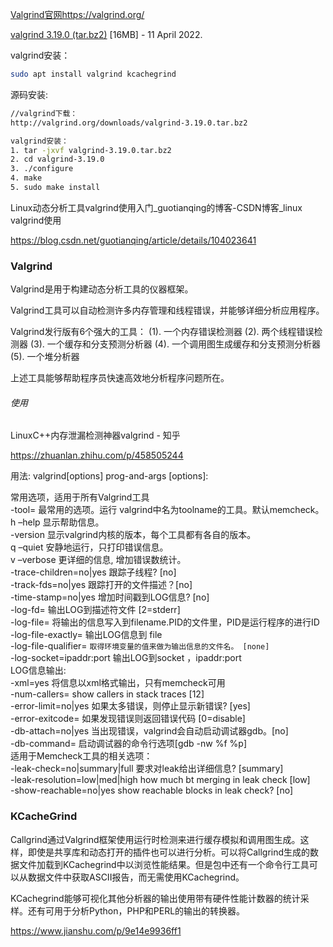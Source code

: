 [Valgrind官网https://valgrind.org/](https://valgrind.org/)

[valgrind 3.19.0 (tar.bz2)](https://sourceware.org/pub/valgrind/valgrind-3.19.0.tar.bz2) [16MB] - 11 April 2022.

valgrind安装： 

```bash
sudo apt install valgrind kcachegrind
```

源码安装:

```bash
//valgrind下载：
http://valgrind.org/downloads/valgrind-3.19.0.tar.bz2

valgrind安装：
1. tar -jxvf valgrind-3.19.0.tar.bz2
2. cd valgrind-3.19.0
3. ./configure
4. make
5. sudo make install
```

Linux动态分析工具valgrind使用入门_guotianqing的博客-CSDN博客_linux valgrind使用

https://blog.csdn.net/guotianqing/article/details/104023641

### Valgrind

Valgrind是用于构建动态分析工具的仪器框架。

Valgrind工具可以自动检测许多内存管理和线程错误，并能够详细分析应用程序。

Valgrind发行版有6个强大的工具：
(1). 一个内存错误检测器
(2). 两个线程错误检测器
(3). 一个缓存和分支预测分析器
(4). 一个调用图生成缓存和分支预测分析器
(5). 一个堆分析器

上述工具能够帮助程序员快速高效地分析程序问题所在。

###### 使用

LinuxC++内存泄漏检测神器valgrind - 知乎

https://zhuanlan.zhihu.com/p/458505244



用法: valgrind[options] prog-and-args [options]:  


常用选项，适用于所有Valgrind工具  
-tool= 最常用的选项。运行 valgrind中名为toolname的工具。默认memcheck。 h –help 显示帮助信息。  
-version 显示valgrind内核的版本，每个工具都有各自的版本。  
q –quiet 安静地运行，只打印错误信息。  
v –verbose 更详细的信息, 增加错误数统计。  
-trace-children=no|yes 跟踪子线程? [no]  
-track-fds=no|yes 跟踪打开的文件描述？[no]  
-time-stamp=no|yes 增加时间戳到LOG信息? [no]  
-log-fd= 输出LOG到描述符文件 [2=stderr]  
-log-file= 将输出的信息写入到filename.PID的文件里，PID是运行程序的进行ID  
-log-file-exactly= 输出LOG信息到 file  
-log-file-qualifier= `取得环境变量的值来做为输出信息的文件名。 [none]`  
-log-socket=ipaddr:port 输出LOG到socket ，ipaddr:port  
LOG信息输出:  
-xml=yes 将信息以xml格式输出，只有memcheck可用  
-num-callers= show callers in stack traces [12]  
-error-limit=no|yes 如果太多错误，则停止显示新错误? [yes]  
-error-exitcode= 如果发现错误则返回错误代码 [0=disable]  
-db-attach=no|yes 当出现错误，valgrind会自动启动调试器gdb。[no]  
-db-command= 启动调试器的命令行选项[gdb -nw %f %p]  
适用于Memcheck工具的相关选项：  
-leak-check=no|summary|full 要求对leak给出详细信息? [summary]  
-leak-resolution=low|med|high how much bt merging in leak check [low]  
-show-reachable=no|yes show reachable blocks in leak check? [no]



### KCacheGrind

Callgrind通过Valgrind框架使用运行时检测来进行缓存模拟和调用图生成。这样，即使是共享库和动态打开的插件也可以进行分析。可以将Callgrind生成的数据文件加载到KCachegrind中以浏览性能结果。但是包中还有一个命令行工具可以从数据文件中获取ASCII报告，而无需使用KCachegrind。

KCachegrind能够可视化其他分析器的输出使用带有硬件性能计数器的统计采样。还有可用于分析Python，PHP和PERL的输出的转换器。

https://www.jianshu.com/p/9e14e9936ff1
